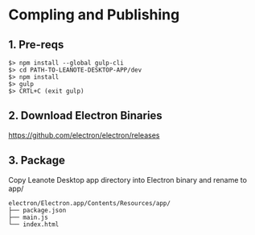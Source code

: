 # Compling and Publishing

## 1. Pre-reqs
```shell
$> npm install --global gulp-cli
$> cd PATH-TO-LEANOTE-DESKTOP-APP/dev
$> npm install
$> gulp
$> CRTL+C (exit gulp)
```

## 2. Download Electron Binaries

https://github.com/electron/electron/releases


## 3. Package
Copy Leanote Desktop app directory into Electron binary and rename to app/
```
electron/Electron.app/Contents/Resources/app/
├── package.json
├── main.js
└── index.html
```